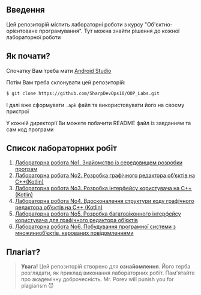 ## Введення
Цей репозиторій містить лабораторні роботи з курсу "Об'єктно-орієнтоване програмування". Тут можна знайти рішення до кожної лабораторної роботи

## Як почати?

Спочатку Вам треба мати [Android Studio](https://developer.android.com/studio)

Потім Вам треба склонувати цей репозиторій:
```bash
$ git clone https://github.com/SharpDevOps10/OOP_Labs.git
```

І далі вже сформувати `.apk` файл та використовувати його на своєму пристрої

У кожній директорії Ви можете побачити README файл із завданням та сам код програми

## Список лабораторних робіт

1. [Лабораторна робота No1. Знайомство із середовищем розробки програм](https://github.com/SharpDevOps10/OOP_Labs/tree/main/Lab1)
2. [Лабораторна робота No2. Розробка графічного редактора об’єктів на C++(Kotlin)](https://github.com/SharpDevOps10/OOP_Labs/tree/main/Lab2)
3. [Лабораторна робота No3. Розробка інтерфейсу користувача на C++(Kotlin)](https://github.com/SharpDevOps10/OOP_Labs/tree/main/Lab3)
4. [Лабораторна робота No4. Вдосконалення структури коду графічного редактора об’єктів на C++ (Kotlin)](https://github.com/SharpDevOps10/OOP_Labs/tree/main/Lab4)
5. [Лабораторна робота No5. Розробка багатовіконного інтерфейсу користувача для графічного редактора об’єктів](https://github.com/SharpDevOps10/OOP_Labs/tree/main/Lab5)
6. [Лабораторна робота No6. Побудування програмної системи з множиниоб’єктів, керованих повідомленнями](https://github.com/SharpDevOps10/OOP_Labs/tree/main/Lab6)

## Плагіат?

> **Увага!** Цей репозиторій створено для **ознайомлення**. Його терба розглядати, як приклад виконання лабораторних робіт. Пам'ятайте про академічну доброчесність. Mr. Porev will punish you for plagiarism 😈
